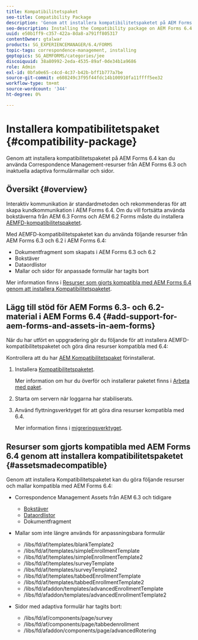 ```yaml
---
title: Kompatibilitetspaket
seo-title: Compatibility Package
description: 'Genom att installera kompatibilitetspaketet på AEM Forms 6.4 kan du använda Correspondence Management-resurser från AEM Forms 6.3 och inaktuella adaptiva formulärmallar och sidor. '
seo-description: Installing the Compatibility package on AEM Forms 6.4 allows you to use the Correspondence Management assets from AEM Forms 6.3 and deprecated adaptive forms templates and pages
uuid: e50b1ff9-c357-422a-8da8-a791ff805317
contentOwner: gtalwar
products: SG_EXPERIENCEMANAGER/6.4/FORMS
topic-tags: correspondence-management, installing
geptopics: SG_AEMFORMS/categories/jee
discoiquuid: 38a80992-2eda-4535-89af-0de34b1a9686
role: Admin
exl-id: 0bfa0e65-c4cd-4c37-b42b-bff1b777a7be
source-git-commit: e608249c3f95f44fdc14b100910fa11ffff5ee32
workflow-type: tm+mt
source-wordcount: '344'
ht-degree: 0%

---
```


# Installera kompatibilitetspaket {#compatibility-package}

Genom att installera kompatibilitetspaketet på AEM Forms 6.4 kan du använda Correspondence Management-resurser från AEM Forms 6.3 och inaktuella adaptiva formulärmallar och sidor.

## Översikt {#overview}

Interaktiv kommunikation är standardmetoden och rekommenderas för att skapa kundkommunikation i AEM Forms 6.4. Om du vill fortsätta använda bokstäverna från AEM 6.3 Forms och AEM 6.2 Forms måste du installera [AEMFD-kompatibilitetspaketet](https://experienceleague.adobe.com/docs/experience-manager-release-information/aem-release-updates/forms-updates/aem-forms-releases.html).

Med AEMFD-kompatibilitetspaketet kan du använda följande resurser från AEM Forms 6.3 och 6.2 i AEM Forms 6.4:

* Dokumentfragment som skapats i AEM Forms 6.3 och 6.2
* Bokstäver
* Dataordlistor
* Mallar och sidor för anpassade formulär har tagits bort

Mer information finns i [Resurser som gjorts kompatibla med AEM Forms 6.4 genom att installera Kompatibilitetspaketet](/help/forms/using/compatibility-package.md#assetsmadecompatible).

## Lägg till stöd för AEM Forms 6.3- och 6.2-material i AEM Forms 6.4 {#add-support-for-aem-forms-and-assets-in-aem-forms}

När du har utfört en uppgradering gör du följande för att installera AEMFD-kompatibilitetspaketet och göra dina resurser kompatibla med 6.4:

Kontrollera att du har [AEM Kompatibilitetspaket](/help/sites-deploying/backward-compatibility.md) förinstallerat.

1. Installera [Kompatibilitetspaketet](https://experienceleague.adobe.com/docs/experience-manager-release-information/aem-release-updates/forms-updates/aem-forms-releases.html).

   Mer information om hur du överför och installerar paketet finns i [Arbeta med paket](/help/sites-administering/package-manager.md).

1. Starta om servern när loggarna har stabiliserats.
1. Använd flyttningsverktyget för att göra dina resurser kompatibla med 6.4.

   Mer information finns i [migreringsverktyget](/help/forms/using/migration-utility.md).

## Resurser som gjorts kompatibla med AEM Forms 6.4 genom att installera kompatibilitetspaketet {#assetsmadecompatible}

Genom att installera Kompatibilitetspaketet kan du göra följande resurser och mallar kompatibla med AEM Forms 6.4:

* Correspondence Management Assets från AEM 6.3 och tidigare

   * [Bokstäver](/help/forms/using/create-letter.md)
   * [Dataordlistor](/help/forms/using/data-dictionary.md)
   * Dokumentfragment

* Mallar som inte längre används för anpassningsbara formulär

   * /libs/fd/af/templates/blankTemplate2
   * /libs/fd/af/templates/simpleEnrollmentTemplate
   * /libs/fd/af/templates/simpleEnrollmentTemplate2
   * /libs/fd/af/templates/surveyTemplate
   * /libs/fd/af/templates/surveyTemplate2
   * /libs/fd/af/templates/tabbedEnrollmentTemplate
   * /libs/fd/af/templates/tabbedEnrollmentTemplate2
   * /libs/fd/afaddon/templates/advancedEnrollmentTemplate
   * /libs/fd/afaddon/templates/advancedEnrollmentTemplate2

* Sidor med adaptiva formulär har tagits bort:

   * /libs/fd/af/components/page/survey
   * /libs/fd/af/components/page/tabbedenrollment
   * /libs/fd/afaddon/components/page/advancedRotering
